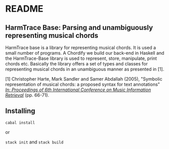# README 

## HarmTrace Base: Parsing and unambiguously representing musical chords 

HarmTrace base is a library for representing musical chords. It is used a 
small number of programs. A Chordify we build our back-end in Haskell and the 
HarmTrace-Base library is used to represent, store, manipulate, print chords 
etc. Basically the library offers a set of types and classes for representing 
musical chords in an unambiguous manner as presented in [1].

[1] Christopher Harte, Mark Sandler and Samer Abdallah (2005), "Symbolic 
representation of musical chords: a proposed syntax for text annotations"  
_[In: Proceedings of 6th International Conference on Music Information 
Retrieval](<http://ismir2005.ismir.net/proceedings/1080.pdf>)_ (pp. 66-71).

## Installing 

`cabal install` 

or 

`stack init` and `stack build`
